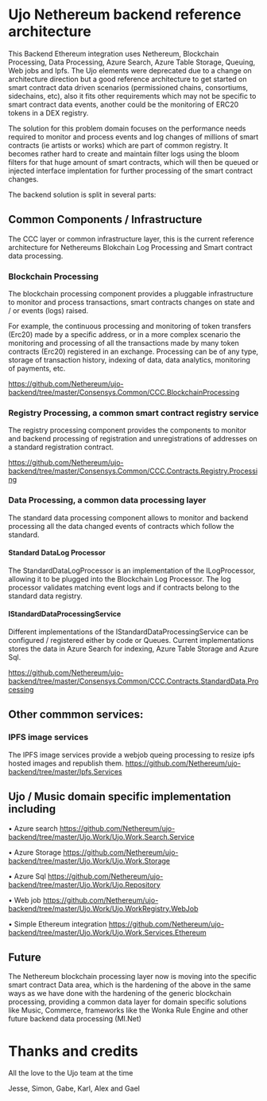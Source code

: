 # Ujo Nethereum backend reference architecture

This Backend Ethereum integration uses Nethereum, Blockchain Processing, Data Processing, Azure Search, Azure Table Storage, Queuing, Web jobs and Ipfs. The Ujo elements were deprecated due to a change on architecture direction but a good reference architecture to get started on smart contract data driven scenarios (permissioned chains, consortiums, sidechains, etc), also it fits other requirements which may not be specific to smart contract data events, another could be the monitoring of ERC20 tokens in a DEX registry. 

The solution for this problem domain focuses on the performance needs required to monitor and process events and log changes of millions of smart contracts (ie artists or works) which are part of common registry. It becomes rather hard to create and maintain filter logs using the bloom filters for that huge amount of smart contracts, which will then be queued or injected interface implentation for further processing of the smart contract changes.

The backend solution is split in several parts:

## Common Components / Infrastructure 
The CCC layer or common infrastructure layer, this is the current reference architecture for Nethereums Blokchain Log Processing and Smart contract data processing.

### Blockchain Processing 

The blockchain processing component provides a pluggable infrastructure to monitor and process transactions, smart contracts changes on state and / or events (logs) raised.

For example, the continuous processing and monitoring of token transfers (Erc20) made by a specific address, or in a more complex scenario the monitoring and processing of all the transactions made by many token contracts (Erc20) registered in an exchange.
Processing can be of any type, storage of transaction history, indexing of data, data analytics, monitoring of payments, etc.

https://github.com/Nethereum/ujo-backend/tree/master/Consensys.Common/CCC.BlockchainProcessing

### Registry Processing, a common smart contract registry service
The registry processing component provides the components to monitor and backend processing of registration and unregistrations of addresses on a standard registration contract.

https://github.com/Nethereum/ujo-backend/tree/master/Consensys.Common/CCC.Contracts.Registry.Processing

### Data Processing, a common data processing layer 
The standard data processing component allows to monitor and backend processing all the data changed events of contracts which follow the standard.

#### Standard DataLog Processor
The StandardDataLogProcessor is an implementation of the ILogProcessor, allowing it to be plugged into the Blockchain Log Processor.
The log processor validates matching event logs and if contracts belong to the standard data registry.
#### IStandardDataProcessingService
Different implementations of the IStandardDataProcessingService can be configured / registered either by code or Queues. Current implementations stores the data in Azure Search for indexing, Azure Table Storage and Azure Sql.

https://github.com/Nethereum/ujo-backend/tree/master/Consensys.Common/CCC.Contracts.StandardData.Processing

## Other commmon services:

### IPFS image services 	
The IPFS image services provide a webjob queing processing to resize ipfs hosted images and republish them. https://github.com/Nethereum/ujo-backend/tree/master/Ipfs.Services

## Ujo / Music domain specific implementation including

•	Azure search https://github.com/Nethereum/ujo-backend/tree/master/Ujo.Work/Ujo.Work.Search.Service

•	Azure Storage  https://github.com/Nethereum/ujo-backend/tree/master/Ujo.Work/Ujo.Work.Storage

•	Azure Sql https://github.com/Nethereum/ujo-backend/tree/master/Ujo.Work/Ujo.Repository

•	Web job https://github.com/Nethereum/ujo-backend/tree/master/Ujo.Work/Ujo.WorkRegistry.WebJob

•	Simple Ethereum integration https://github.com/Nethereum/ujo-backend/tree/master/Ujo.Work/Ujo.Work.Services.Ethereum

## Future

The Nethereum blockchain processing layer now is moving into the specific smart contract Data area, which is the hardening of the above in the same ways as we have done with the hardening of the generic blockchain processing, providing a common data layer for domain specific solutions like Music, Commerce, frameworks like the Wonka Rule Engine and other future backend data processing (Ml.Net)


# Thanks and credits
All the love to the Ujo team at the time

Jesse, Simon, Gabe, Karl, Alex and Gael
